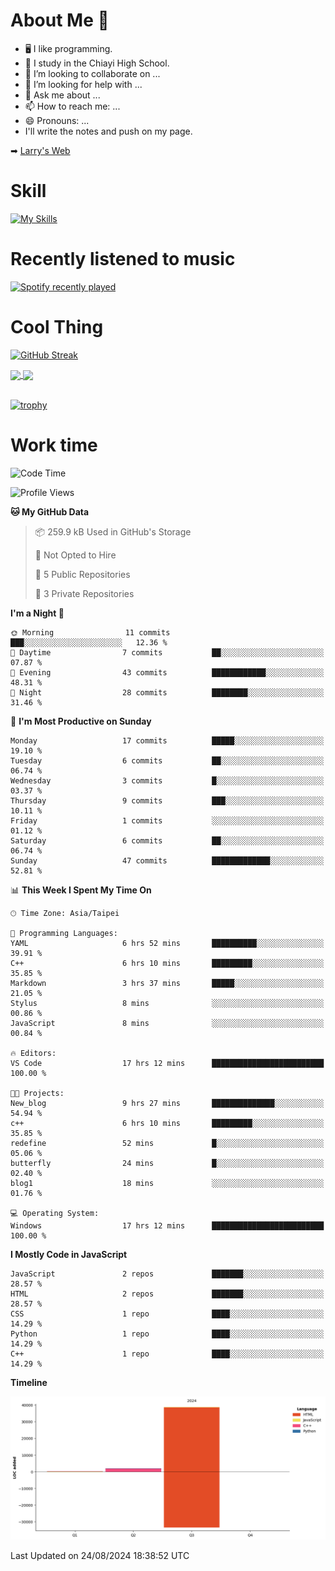 # About Me 👋

- 🖥  I like programming.
- 🏫 I study in the Chiayi High School.
- 👯 I’m looking to collaborate on ...
- 🤔 I’m looking for help with ...
- 💬 Ask me about ...
- 📫 How to reach me: ...
- 😄 Pronouns: ...
- I'll write the notes and push on my page.

➡︎ [Larry's Web](https://larryeng.github.io/)

# Skill
[![My Skills](https://skillicons.dev/icons?i=blender,arduino,vscode,visualstudio,pr,github,git,c,cpp,py,html,css,js)](https://skillicons.dev)
# Recently listened to music

[![Spotify recently played](https://spotify-recently-played-readme.vercel.app/api?user=31mqyfrlvkyusmaxegq4pvoow5we)](https://open.spotify.com/user/31mqyfrlvkyusmaxegq4pvoow5we)

# Cool Thing

[![GitHub Streak](https://streak-stats.demolab.com/?user=Larryeng&theme=holi-theme)](https://git.io/streak-stats)

<a href="https://github.com/anuraghazra/github-readme-stats">
  <img height=200 align="center" src="https://github-readme-stats.vercel.app/api?username=Larryeng&theme=github_dark&rank_icon=github" />
</a>
<a href="https://github.com/anuraghazra/convoychat">
  <img height=200 align="center" src="https://github-readme-stats.vercel.app/api/top-langs?username=Larryeng&layout=compact&langs_count=8&card_width=320&theme=github_dark" />
</a>

<br>

<br>

[![trophy](https://github-profile-trophy.vercel.app/?username=Larryeng&theme=darkhub)](https://github.com/ryo-ma/github-profile-trophy)
# Work time
<!--START_SECTION:waka-->
![Code Time](http://img.shields.io/badge/Code%20Time-228%20hrs%2045%20mins-blue)

![Profile Views](http://img.shields.io/badge/Profile%20Views-0-blue)

**🐱 My GitHub Data** 

> 📦 259.9 kB Used in GitHub's Storage 
 > 
> 🚫 Not Opted to Hire
 > 
> 📜 5 Public Repositories 
 > 
> 🔑 3 Private Repositories 
 > 
**I'm a Night 🦉** 

```text
🌞 Morning                11 commits          ███░░░░░░░░░░░░░░░░░░░░░░   12.36 % 
🌆 Daytime                7 commits           ██░░░░░░░░░░░░░░░░░░░░░░░   07.87 % 
🌃 Evening                43 commits          ████████████░░░░░░░░░░░░░   48.31 % 
🌙 Night                  28 commits          ████████░░░░░░░░░░░░░░░░░   31.46 % 
```
📅 **I'm Most Productive on Sunday** 

```text
Monday                   17 commits          █████░░░░░░░░░░░░░░░░░░░░   19.10 % 
Tuesday                  6 commits           ██░░░░░░░░░░░░░░░░░░░░░░░   06.74 % 
Wednesday                3 commits           █░░░░░░░░░░░░░░░░░░░░░░░░   03.37 % 
Thursday                 9 commits           ███░░░░░░░░░░░░░░░░░░░░░░   10.11 % 
Friday                   1 commits           ░░░░░░░░░░░░░░░░░░░░░░░░░   01.12 % 
Saturday                 6 commits           ██░░░░░░░░░░░░░░░░░░░░░░░   06.74 % 
Sunday                   47 commits          █████████████░░░░░░░░░░░░   52.81 % 
```


📊 **This Week I Spent My Time On** 

```text
🕑︎ Time Zone: Asia/Taipei

💬 Programming Languages: 
YAML                     6 hrs 52 mins       ██████████░░░░░░░░░░░░░░░   39.91 % 
C++                      6 hrs 10 mins       █████████░░░░░░░░░░░░░░░░   35.85 % 
Markdown                 3 hrs 37 mins       █████░░░░░░░░░░░░░░░░░░░░   21.05 % 
Stylus                   8 mins              ░░░░░░░░░░░░░░░░░░░░░░░░░   00.86 % 
JavaScript               8 mins              ░░░░░░░░░░░░░░░░░░░░░░░░░   00.84 % 

🔥 Editors: 
VS Code                  17 hrs 12 mins      █████████████████████████   100.00 % 

🐱‍💻 Projects: 
New_blog                 9 hrs 27 mins       ██████████████░░░░░░░░░░░   54.94 % 
c++                      6 hrs 10 mins       █████████░░░░░░░░░░░░░░░░   35.85 % 
redefine                 52 mins             █░░░░░░░░░░░░░░░░░░░░░░░░   05.06 % 
butterfly                24 mins             █░░░░░░░░░░░░░░░░░░░░░░░░   02.40 % 
blog1                    18 mins             ░░░░░░░░░░░░░░░░░░░░░░░░░   01.76 % 

💻 Operating System: 
Windows                  17 hrs 12 mins      █████████████████████████   100.00 % 
```

**I Mostly Code in JavaScript** 

```text
JavaScript               2 repos             ███████░░░░░░░░░░░░░░░░░░   28.57 % 
HTML                     2 repos             ███████░░░░░░░░░░░░░░░░░░   28.57 % 
CSS                      1 repo              ████░░░░░░░░░░░░░░░░░░░░░   14.29 % 
Python                   1 repo              ████░░░░░░░░░░░░░░░░░░░░░   14.29 % 
C++                      1 repo              ████░░░░░░░░░░░░░░░░░░░░░   14.29 % 
```



**Timeline**

![Lines of Code chart](https://raw.githubusercontent.com/Larryeng/Larryeng/main/assets/bar_graph.png)


 Last Updated on 24/08/2024 18:38:52 UTC
<!--END_SECTION:waka-->
